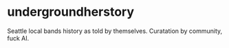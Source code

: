 # undergroundherstory
Seattle local bands history as told by themselves. Curatation by community, fuck AI.
